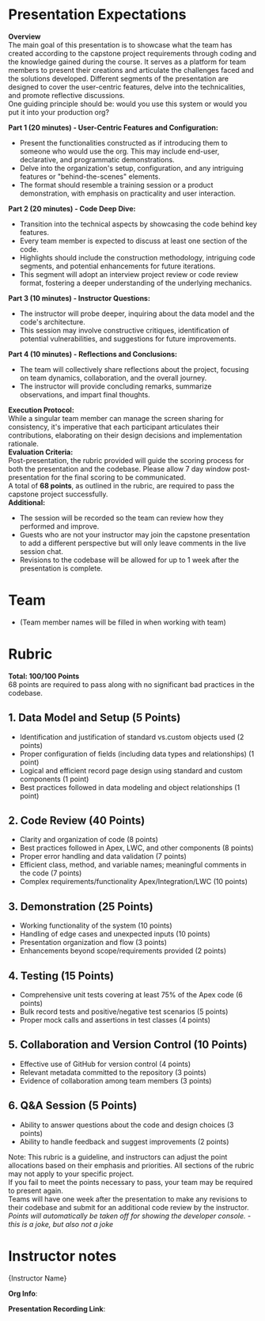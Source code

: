 # Presentation Expectations

**Overview**  
The main goal of this presentation is to showcase what the team has created according to the capstone project requirements through coding and the knowledge gained during the course. It serves as a platform for team members to present their creations and articulate the challenges faced and the solutions developed. Different segments of the presentation are designed to cover the user-centric features, delve into the technicalities, and promote reflective discussions.  
One guiding principle should be: would you use this system or would you put it into your production org?

**Part 1 (20 minutes) - User-Centric Features and Configuration:**

* Present the functionalities constructed as if introducing them to someone who would use the org. This may include end-user, declarative, and programmatic demonstrations.   
* Delve into the organization's setup, configuration, and any intriguing features or "behind-the-scenes" elements.  
* The format should resemble a training session or a product demonstration, with emphasis on practicality and user interaction.

**Part 2 (20 minutes) - Code Deep Dive:**

* Transition into the technical aspects by showcasing the code behind key features.  
* Every team member is expected to discuss at least one section of the code.  
* Highlights should include the construction methodology, intriguing code segments, and potential enhancements for future iterations.  
* This segment will adopt an interview project review or code review format, fostering a deeper understanding of the underlying mechanics.

**Part 3 (10 minutes) - Instructor Questions:**

* The instructor will probe deeper, inquiring about the data model and the code's architecture.  
* This session may involve constructive critiques, identification of potential vulnerabilities, and suggestions for future improvements.

**Part 4 (10 minutes) - Reflections and Conclusions:**

* The team will collectively share reflections about the project, focusing on team dynamics, collaboration, and the overall journey.  
* The instructor will provide concluding remarks, summarize observations, and impart final thoughts.

**Execution Protocol:**  
While a singular team member can manage the screen sharing for consistency, it's imperative that each participant articulates their contributions, elaborating on their design decisions and implementation rationale.  
**Evaluation Criteria:**  
Post-presentation, the rubric provided will guide the scoring process for both the presentation and the codebase. Please allow 7 day window post-presentation for the final scoring to be communicated.  
A total of **68 points**, as outlined in the rubric, are required to pass the capstone project successfully.  
**Additional:**

* The session will be recorded so the team can review how they performed and improve.  
* Guests who are not your instructor may join the capstone presentation to add a different perspective but will only leave comments in the live session chat.  
* Revisions to the codebase will be allowed for up to 1 week after the presentation is complete. 

# Team

* (Team member names will be filled in when working with team)

# Rubric

**Total: 100/100 Points**  
68 points are required to pass along with no significant bad practices in the codebase.  

## 1. Data Model and Setup (5 Points)

* Identification and justification of standard vs.custom objects used (2 points)  
* Proper configuration of fields (including data types and relationships) (1 point)  
* Logical and efficient record page design using standard and custom components (1 point)  
* Best practices followed in data modeling and object relationships (1 point)

## 2. Code Review (40 Points)

* Clarity and organization of code (8 points)  
* Best practices followed in Apex, LWC, and other components (8 points)  
* Proper error handling and data validation (7 points)  
* Efficient class, method, and variable names; meaningful comments in the code (7 points)  
* Complex requirements/functionality Apex/Integration/LWC (10 points)

## 3. Demonstration (25 Points)

* Working functionality of the system (10 points)  
* Handling of edge cases and unexpected inputs (10 points)  
* Presentation organization and flow (3 points)  
* Enhancements beyond scope/requirements provided (2 points)

## 4. Testing (15 Points)

* Comprehensive unit tests covering at least 75% of the Apex code (6 points)  
* Bulk record tests and positive/negative test scenarios (5 points)  
* Proper mock calls and assertions in test classes (4 points)

## 5. Collaboration and Version Control (10 Points)

* Effective use of GitHub for version control (4 points)  
* Relevant metadata committed to the repository (3 points)  
* Evidence of collaboration among team members (3 points)

## 6. Q&A Session (5 Points)

* Ability to answer questions about the code and design choices (3 points)  
* Ability to handle feedback and suggest improvements (2 points)

Note: This rubric is a guideline, and instructors can adjust the point allocations based on their emphasis and priorities. ​​All sections of the rubric may not apply to your specific project.  
If you fail to meet the points necessary to pass, your team may be required to present again.  
Teams will have one week after the presentation to make any revisions to their codebase and submit for an additional code review by the instructor.  
*Points will automatically be taken off for showing the developer console. - this is a joke, but also not a joke*

# Instructor notes

{Instructor Name}

**Org Info**:

**Presentation Recording Link**: